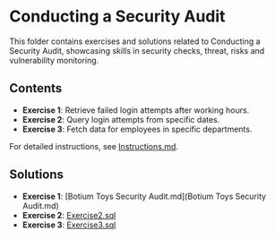 # Conducting a Security Audit

This folder contains exercises and solutions related to Conducting a Security Audit, showcasing skills in security checks, threat, risks and vulnerability monitoring.

## Contents
- **Exercise 1**: Retrieve failed login attempts after working hours.
- **Exercise 2**: Query login attempts from specific dates.
- **Exercise 3**: Fetch data for employees in specific departments.

For detailed instructions, see [Instructions.md](Instructions.md).

## Solutions
- **Exercise 1**: [Botium Toys Security Audit.md](Botium Toys Security Audit.md)
- **Exercise 2**: [Exercise2.sql](Exercise2.sql)
- **Exercise 3**: [Exercise3.sql](Exercise3.sql)
